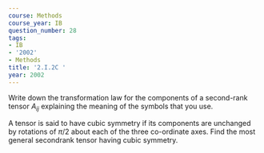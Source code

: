 ```yaml
---
course: Methods
course_year: IB
question_number: 28
tags:
- IB
- '2002'
- Methods
title: '2.I.2C '
year: 2002
---
```



Write down the transformation law for the components of a second-rank tensor $A_{i j}$ explaining the meaning of the symbols that you use.

A tensor is said to have cubic symmetry if its components are unchanged by rotations of $\pi / 2$ about each of the three co-ordinate axes. Find the most general secondrank tensor having cubic symmetry.